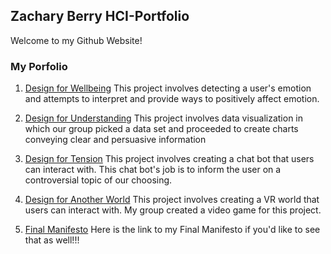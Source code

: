## Zachary Berry HCI-Portfolio

Welcome to my Github Website!

### My Porfolio

1. [Design for Wellbeing](https://medium.com/@zachberry_90708/design-for-wellbeing-2c6e9dc2f3a2)
This project involves detecting a user's emotion and attempts to interpret and provide ways to positively affect emotion.

2. [Design for Understanding](https://medium.com/@zachberry_90708/designing-for-understanding-wpi-a97f157967c6)
This project involves data visualization in which our group picked a data set and proceeded to create charts conveying clear and persuasive information

3. [Design for Tension](https://medium.com/@zachberry_90708/design-for-tension-1be8cc134864)
This project involves creating a chat bot that users can interact with. This chat bot's job is to inform the user on a controversial topic of our choosing.

4. [Design for Another World](https://medium.com/@zachberry_90708/design-for-another-world-a632987b95f3)
This project involves creating a VR world that users can interact with. My group created a video game for this project.

5. [Final Manifesto]()
Here is the link to my Final Manifesto if you'd like to see that as well!!!
